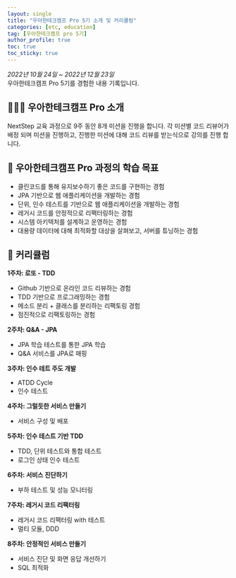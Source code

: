 ```yaml
---
layout: single
title: "우아한테크캠프 Pro 5기 소개 및 커리큘럼"
categories: [etc, education]
tag: [우아한테크캠프 pro 5기]
author_profile: true
toc: true
toc_sticky: true
---
```


*2022년 10월 24일 ~ 2022년 12월 23일*  
우아한테크캠프 Pro 5기를 경험한 내용 기록입니다.

## 🙇🏻‍♂️ 우아한테크캠프 Pro 소개
NextStep 교육 과정으로 9주 동안 8개 미션을 진행을 합니다. 각 미션별 코드 리뷰어가 배정 되며 미션을 진행하고, 진행한 미션에 대해 코드 리뷰를 받는식으로 강의를 진행 합니다.

## 🎯 우아한테크캠프 Pro 과정의 학습 목표
- 클린코드를 통해 유지보수하기 좋은 코드를 구현하는 경험
- JPA 기반으로 웹 애플리케이션을 개발하는 경험
- 단위, 인수 테스트를 기반으로 웹 애플리케이션을 개발하는 경험
- 레거시 코드를 안정적으로 리팩터링하는 경험
- 시스템 아키텍처를 설계하고 운영하는 경험
- 대용량 데이터에 대해 최적화할 대상을 살펴보고, 서버를 튜닝하는 경험

## 🧾 커리큘럼
**1주차: 로또 - TDD**
- Github 기반으로 온라인 코드 리뷰하는 경험
- TDD 기반으로 프로그래밍하는 경험
- 메소드 분리 + 클래스를 분리하는 리팩토링 경험
- 점진적으로 리팩토링하는 경험

**2주차: Q&A - JPA**
- JPA 학습 테스트를 통한 JPA 학습
- Q&A 서비스를 JPA로 매핑

**3주차: 인수 테트 주도 개발**
- ATDD Cycle
- 인수 테스트

**4주차: 그럴듯한 서비스 만들기**
- 서비스 구성 및 배포

**5주차: 인수 테스트 기반 TDD**
- TDD, 단위 테스트와 통합 테스트
- 로그인 상태 인수 테스트

**6주차: 서비스 진단하기**
- 부하 테스트 및 성능 모니터링

**7주차: 레거시 코드 리팩터링**
- 레거시 코드 리팩터링 with 테스트
- 멀티 모듈, DDD

**8주차: 안정적인 서비스 만들기**
- 서비스 진단 및 화면 응답 개선하기
- SQL 최적화